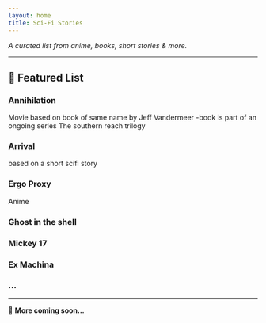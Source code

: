 ```yaml
---
layout: home
title: Sci-Fi Stories
---
```


_A curated list from anime, books, short stories & more._

---

## 🌌 Featured List

###  Annihilation  
Movie
based on book of same name by Jeff Vandermeer
-book is part of an ongoing series The southern reach trilogy

###  Arrival  
based on a short scifi story

###  Ergo Proxy  
Anime

###  Ghost in the shell 
###  Mickey 17  
###  Ex Machina  
###  ...  
---

📝 **More coming soon...**  

